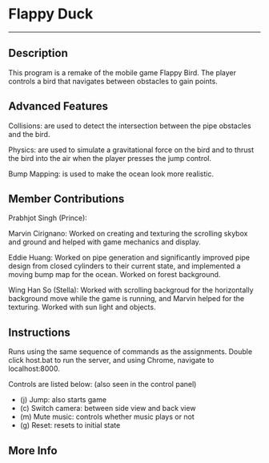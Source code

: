 
# Flappy Duck
------------------

Description
-----------

This program is a remake of the mobile game Flappy Bird. The player controls a bird that navigates between obstacles to gain points.

Advanced Features
-----------------

Collisions: are used to detect the intersection between the pipe obstacles and the bird.

Physics: are used to simulate a gravitational force on the bird and to thrust the bird into the air when the player presses the jump control.

Bump Mapping: is used to make the ocean look more realistic.

Member Contributions
--------------------
Prabhjot Singh (Prince): 

Marvin Cirignano: Worked on creating and texturing the scrolling skybox and ground and helped with game mechanics and display.

Eddie Huang: Worked on pipe generation and significantly improved pipe design from closed cylinders to their current state, and implemented a moving bump map for the ocean. Worked on forest background.

Wing Han So (Stella): Worked with scrolling backgroud for the horizontally background move while the game is running, and Marvin helped for the texturing. Worked with sun light and objects.

Instructions
-------------------

Runs using the same sequence of commands as the assignments. Double click host.bat to run the server, and using Chrome, navigate to localhost:8000.

Controls are listed below: (also seen in the control panel)

* (j) Jump: also starts game
* (c) Switch camera: between side view and back view
* (m) Mute music: controls whether music plays or not
* (g) Reset: resets to initial state

More Info
---------
